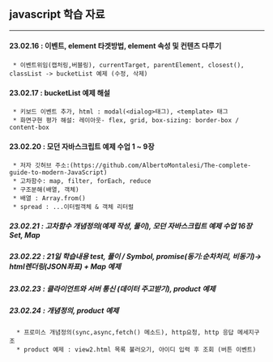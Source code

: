 ## javascript 학습 자료
---------------------------------------
#### 23.02.16 : 이벤트, element 타겟방법, element 속성 및 컨텐츠 다루기
     * 이벤트위임(캡처링,버블링), currentTarget, parentElement, closest(), classList -> bucketList 예제 (수정, 삭제)
     
#### 23.02.17 : bucketList 예제 해설 
     * 키보드 이벤트 추가, html : modal(<dialog>태그), <template> 태그 
     * 화면구현 평가 해설: 레이아웃- flex, grid, box-sizing: border-box / content-box
   
#### 23.02.20 : 모던 자바스크립트 예제 수업 1 ~ 9장
     * 저자 깃허브 주소:(https://github.com/AlbertoMontalesi/The-complete-guide-to-modern-JavaScript)
     * 고차함수: map, filter, forEach, reduce 
     * 구조분해(배열, 객체)
     * 배열 : Array.from()
     * spread : ...이터럴객체 & 객체 리터럴
   
##### 23.02.21 : 고차함수 개념정의(예제 작성, 풀이), 모던 자바스크립트 예제 수업 16장 Set, Map
##### 23.02.22 : 21일 학습내용 test, 풀이 / Symbol, promise(동기:순차처리, 비동기)-> html렌더링(JSON좌표) + Map 예제
##### 23.02.23 : 클라이언트와 서버 통신 (데이터 주고받기), product 예제
##### 23.02.24 : 개념정의, product 예제
      * 프로미스 개념정의(sync,async,fetch() 메소드), http요청, http 응답 메세지구조
      * product 예제 : view2.html 목록 불러오기, 아이디 입력 후 조회 (버튼 이벤트)
